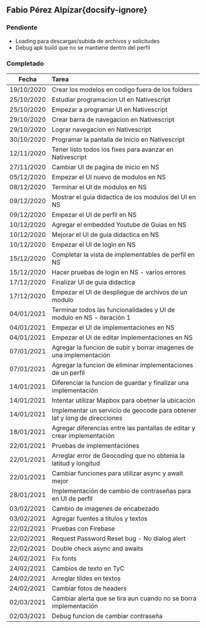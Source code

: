 ## Fabio Pérez Alpízar{docsify-ignore}

### Pendiente

* Loading para descargas/subida de archivos y solicitudes
* Debug apk build que no se mantiene dentro del perfil

### Completado

| Fecha | Tarea | 
| :---: | :--- |
| 19/10/2020 | Crear los modelos en codigo fuera de los folders |
| 25/10/2020 | Estudiar programacion UI en Nativescript |
| 25/10/2020 | Empezar a programar UI en Nativescript |
| 29/10/2020 | Crear barra de navegacion en Nativescript |
| 29/10/2020 | Lograr navegacion en Nativescript |
| 30/10/2020 | Programar la pantalla de Inicio en Nativescript |
| 12/11/2020 | Tener listo todos los fixes para avanzar en Nativescript |
| 27/11/2020 | Cambiar UI de pagina de inicio en NS |
| 05/12/2020 | Empezar el UI nuevo de modulos en NS |
| 08/12/2020 | Terminar el UI de modulos en NS|
| 09/12/2020 | Mostrar el guia didactica de los modulos del UI en NS |
| 09/12/2020 | Empezar el UI de perfil en NS |
| 10/12/2020 | Agregar el embedded Youtube de Guias en NS |
| 10/12/2020 | Mejorar el UI de guia didactica en NS |
| 10/12/2020 | Empezar el UI de login en NS |
| 15/12/2020 | Completar la vista de implementables de perfil en NS |
| 15/12/2020 | Hacer pruebas de login en NS - varios errores |
| 17/12/2020 | Finalizar UI de guia didactica |
| 17/12/2020 | Empezar el UI de despliegue de archivos de un modulo |
| 04/01/2021 | Terminar todos las funcionalidades y UI de modulo en NS - iteración 1 |
| 04/01/2021 | Empezar el UI de implementaciones en NS |
| 04/01/2021 | Empezar el UI de editar implementaciones en NS |
| 07/01/2021 | Agregar la funcion de subir y borrar imagenes de una implementación |
| 07/01/2021 | Agregar la funcion de eliminar implementaciones de un perfil |
| 14/01/2021 | Diferenciar la funcion de guardar y finalizar una implementación |
| 14/01/2021 | Intentar utilizar Mapbox para obetner la ubicación |
| 14/01/2021 | Implementar un servicio de geocode para obtener lat y long de direcciones |
| 18/01/2021 | Agregar diferencias entre las pantallas de editar y crear implementación |
| 22/01/2021 | Pruebas de implementaciónes |
| 22/01/2021 | Arreglar error de Geocoding que no obtenia la latitud y longitud |
| 22/01/2021 | Cambiar funciones para utilizar async y await mejor |
| 28/01/2021 | Implementación de cambio de contraseñas para en UI de perfil |
| 03/02/2021 | Cambio de imagenes de encabezado |
| 03/02/2021 | Agregar fuentes a titulos y textos |
| 22/02/2021 | Pruebas con Firebase |
| 22/02/2021 | Request Password Reset bug - No dialog alert |
| 22/02/2021 | Double check async and awaits |
| 24/02/2021 | Fix fonts |
| 24/02/2021 | Cambios de texto en TyC |
| 24/02/2021 | Arreglar tildes en textos |
| 24/02/2021 | Cambiar fotos de headers |
| 02/03/2021 | Cambiar alerta que se tira aun cuando no se borra implementación |
| 02/03/2021 | Debug funcion de cambiar contraseña |

